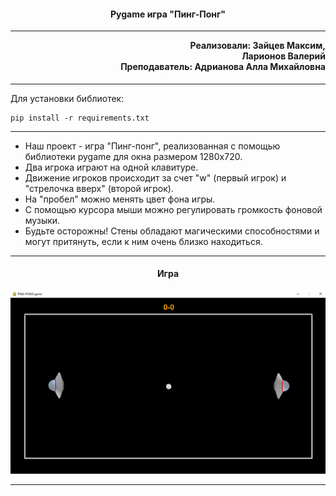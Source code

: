 <h4 align="center">Pygame игра "Пинг-Понг"</h4><hr>

<h4 align="right" style="margin-top: 1px;">
    Реализовали: Зайцев Максим,<br>
	Ларионов Валерий<br>
    Преподаватель: Адрианова Алла Михайловна
</h4><hr>

<p>Для установки библиотек:</p>

```
pip install -r requirements.txt
```

<hr>
<ul>
    <li>Наш проект - игра "Пинг-понг", реализованная с помощью библиотеки pygame для окна размером 1280x720.</li>
    <li>Два игрока играют на одной клавитуре.</li>
    <li>Движение игроков происходит за счет "w" (первый игрок) и "стрелочка вверх" (второй игрок).</li>
    <li>На "пробел" можно менять цвет фона игры.</li>
    <li>С помощью курсора мыши можно регулировать громкость фоновой музыки.</li>
    <li>Будьте осторожны! Стены обладают магическими способностями и могут притянуть, если к ним очень близко находиться.</li>
</ul>
<hr>

<h4 align="center">Игра</h4>
<img src="assets/images/image_readme.png">
<hr>
